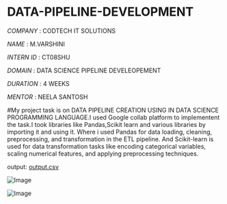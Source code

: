 # DATA-PIPELINE-DEVELOPMENT

*COMPANY* : CODTECH IT SOLUTIONS

*NAME* : M.VARSHINI

*INTERN ID* : CT08SHU

*DOMAIN* : DATA SCIENCE PIPELINE DEVELEOPEMENT

*DURATION* : 4 WEEKS

*MENTOR* : NEELA SANTOSH 

#My project task is on DATA PIPELINE CREATION USING IN DATA SCIENCE PROGRAMMING LANGUAGE.I used Google collab platform to implementent the task.I took libraries like Pandas,Scikit learn and various libraries by importing it and using it. Where i used Pandas  for data loading, cleaning, preprocessing, and transformation in the ETL pipeline.  And Scikit-learn is used for data transformation tasks like encoding categorical variables, scaling numerical features, and applying preprocessing techniques.

output:
[output.csv](https://github.com/user-attachments/files/18908001/output.csv)

![Image](https://github.com/user-attachments/assets/4da49716-71d7-4b82-865a-538971273059)

![Image](https://github.com/user-attachments/assets/474dae93-cf0b-4f7c-b47e-f53ca5a4ad12)


